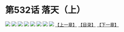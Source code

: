 # 第532话 落天（上）
![](https://mhpic.xiaomingtaiji.net/comic/D/斗破苍穹拆分版/532话/1.jpg-zymk.middle.webp)
![](https://mhpic.xiaomingtaiji.net/comic/D/斗破苍穹拆分版/532话/2.jpg-zymk.middle.webp)
![](https://mhpic.xiaomingtaiji.net/comic/D/斗破苍穹拆分版/532话/3.jpg-zymk.middle.webp)
![](https://mhpic.xiaomingtaiji.net/comic/D/斗破苍穹拆分版/532话/4.jpg-zymk.middle.webp)
![](https://mhpic.xiaomingtaiji.net/comic/D/斗破苍穹拆分版/532话/5.jpg-zymk.middle.webp)
![](https://mhpic.xiaomingtaiji.net/comic/D/斗破苍穹拆分版/532话/6.jpg-zymk.middle.webp)
![](https://mhpic.xiaomingtaiji.net/comic/D/斗破苍穹拆分版/532话/7.jpg-zymk.middle.webp)
![](https://mhpic.xiaomingtaiji.net/comic/D/斗破苍穹拆分版/532话/8.jpg-zymk.middle.webp)
[【上一章】](./531.md)
[【目录】](./READMD.md)
[【下一章】](./533.md)
